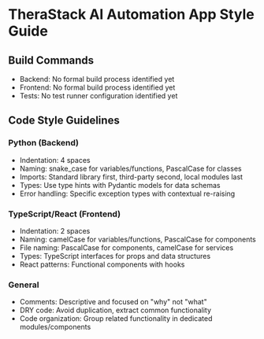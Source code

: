 # TheraStack AI Automation App Style Guide

## Build Commands
* Backend: No formal build process identified yet
* Frontend: No formal build process identified yet
* Tests: No test runner configuration identified yet

## Code Style Guidelines

### Python (Backend)
* Indentation: 4 spaces
* Naming: snake_case for variables/functions, PascalCase for classes
* Imports: Standard library first, third-party second, local modules last
* Types: Use type hints with Pydantic models for data schemas
* Error handling: Specific exception types with contextual re-raising

### TypeScript/React (Frontend)
* Indentation: 2 spaces
* Naming: camelCase for variables/functions, PascalCase for components
* File naming: PascalCase for components, camelCase for services
* Types: TypeScript interfaces for props and data structures
* React patterns: Functional components with hooks

### General
* Comments: Descriptive and focused on "why" not "what"
* DRY code: Avoid duplication, extract common functionality
* Code organization: Group related functionality in dedicated modules/components